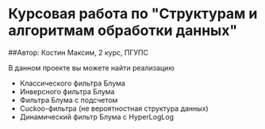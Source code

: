 # Курсовая работа по "Структурам и алгоритмам обработки данных"
##Автор: Костин Максим, 2 курс, ПГУПС

В данном проекте вы можете найти реализацию
- Классического фильтра Блума
- Инверсного фильтра Блума
- Фильтра Блума с подсчетом
- Cuckoo-фильтра (не вероятностная структура данных)
- Динамический фильтр Блума с HyperLogLog

